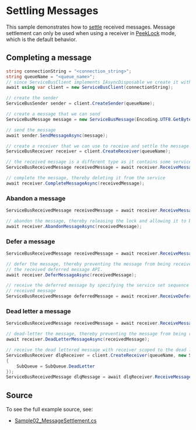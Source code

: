 # Settling Messages

This sample demonstrates how to [settle](https://docs.microsoft.com/azure/service-bus-messaging/message-transfers-locks-settlement#settling-receive-operations) received messages. Message settlement can only be used when using a receiver in [PeekLock](https://docs.microsoft.com/azure/service-bus-messaging/message-transfers-locks-settlement#peeklock) mode, which is the default behavior.

## Completing a message

```C# Snippet:ServiceBusCompleteMessage
string connectionString = "<connection_string>";
string queueName = "<queue_name>";
// since ServiceBusClient implements IAsyncDisposable we create it with "await using"
await using var client = new ServiceBusClient(connectionString);

// create the sender
ServiceBusSender sender = client.CreateSender(queueName);

// create a message that we can send
ServiceBusMessage message = new ServiceBusMessage(Encoding.UTF8.GetBytes("Hello world!"));

// send the message
await sender.SendMessageAsync(message);

// create a receiver that we can use to receive and settle the message
ServiceBusReceiver receiver = client.CreateReceiver(queueName);

// the received message is a different type as it contains some service set properties
ServiceBusReceivedMessage receivedMessage = await receiver.ReceiveMessageAsync();

// complete the message, thereby deleting it from the service
await receiver.CompleteMessageAsync(receivedMessage);
```

### Abandon a message

```C# Snippet:ServiceBusAbandonMessage
ServiceBusReceivedMessage receivedMessage = await receiver.ReceiveMessageAsync();

// abandon the message, thereby releasing the lock and allowing it to be received again by this or other receivers
await receiver.AbandonMessageAsync(receivedMessage);
```

### Defer a message

```C# Snippet:ServiceBusDeferMessage
ServiceBusReceivedMessage receivedMessage = await receiver.ReceiveMessageAsync();

// defer the message, thereby preventing the message from being received again without using
// the received deferred message API.
await receiver.DeferMessageAsync(receivedMessage);

// receive the deferred message by specifying the service set sequence number of the original
// received message
ServiceBusReceivedMessage deferredMessage = await receiver.ReceiveDeferredMessageAsync(receivedMessage.SequenceNumber);
```

### Dead letter a message

```C# Snippet:ServiceBusDeadLetterMessage
ServiceBusReceivedMessage receivedMessage = await receiver.ReceiveMessageAsync();

// dead-letter the message, thereby preventing the message from being received again without receiving from the dead letter queue.
await receiver.DeadLetterMessageAsync(receivedMessage);

// receive the dead lettered message with receiver scoped to the dead letter queue.
ServiceBusReceiver dlqReceiver = client.CreateReceiver(queueName, new ServiceBusReceiverOptions
{
    SubQueue = SubQueue.DeadLetter
});
ServiceBusReceivedMessage dlqMessage = await dlqReceiver.ReceiveMessageAsync();
```

## Source

To see the full example source, see:

* [Sample02_MessageSettlement.cs](https://github.com/Azure/azure-sdk-for-net/blob/master/sdk/servicebus/Azure.Messaging.ServiceBus/tests/Samples/Sample02_MessageSettlement.cs)
